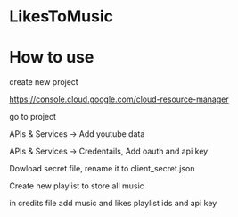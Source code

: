 # LikesToMusic

# How to use

create new project

https://console.cloud.google.com/cloud-resource-manager

go to project

APIs & Services -> Add youtube data

APIs & Services -> Credentails, Add oauth and api key

Dowload secret file, rename it to client_secret.json

Create new playlist to store all music

in credits file add music and likes playlist ids and api key
